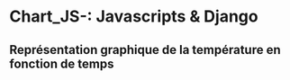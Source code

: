 # Chart_JS-: Javascripts & Django
## Représentation graphique de la température en fonction de temps
